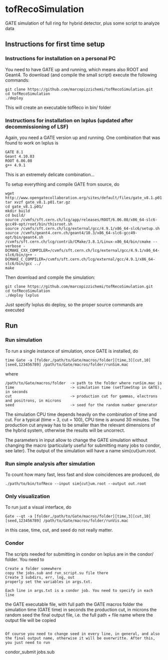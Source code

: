 # tofRecoSimulation
GATE simulation of full ring for hybrid detector, plus some script to analyze data


## Instructions for first time setup

### Instructions for installation on a personal PC

You need to have GATE up and running, which means also ROOT and Geant4. 
To download (and compile the small script) execute the following commands:

```
git clone https://github.com/marcopizzichemi/tofRecoSimulation.git
cd tofRecoSimulation
./deploy
```
This will create an executable tofReco in bin/ folder

### Instructions for installation on lxplus (updated after decommissioning of LSF)

Again, you need a GATE version up and running. One combination that was found to work on lxplus is 

```
GATE 8.1
Geant 4.10.03
ROOT 6.06.08 
g++ 4.9.1 
```
This is an extremely delicate combination...

To setup everything and compile GATE from source, do 

```
wget http://www.opengatecollaboration.org/sites/default/files/gate_v8.1.p01.tar.gz
tar xvzf gate_v8.1.p01.tar.gz
cd gate_v8.1.p01/
mkdir build
cd build/
source /cvmfs/sft.cern.ch/lcg/app/releases/ROOT/6.06.08/x86_64-slc6-gcc49-opt/root/bin/thisroot.sh
source /cvmfs/sft.cern.ch/lcg/external/gcc/4.9.1/x86_64-slc6/setup.sh
source /cvmfs/geant4.cern.ch/geant4/10.3/x86_64-slc6-gcc49-opt/bin/geant4.sh
/cvmfs/sft.cern.ch/lcg/contrib/CMake/3.8.1/Linux-x86_64/bin/cmake --verbose -DCMAKE_CXX_COMPILER=/cvmfs/sft.cern.ch/lcg/external/gcc/4.9.1/x86_64-slc6/bin/g++ -DCMAKE_C_COMPILER=/cvmfs/sft.cern.ch/lcg/external/gcc/4.9.1/x86_64-slc6/bin/gcc ../
make

```

Then download and compile the simulation:
```
git clone https://github.com/marcopizzichemi/tofRecoSimulation.git
cd tofRecoSimulation
./deploy lxplus
```
Just specify lxplus do deploy, so the proper source commands are executed

## Run

### Run simulation

To run a single instance of simulation, once GATE is installed, do

```
time Gate -a [folder,/path/to/Gate/macros/folder][time,3][cut,10][seed,123456789] /path/to/Gate/macros/folder/runSim.mac
```
where 
```
/path/to/Gate/macros/folder  -> path to the folder where runSim.mac is
time                         -> simulation time (setTimeStop in GATE), in seconds
cut                          -> production cut for gammas, electrons and positrons, in microns 
seed                         -> seed for the random number generator

```

The simulation CPU time depends heavily on the combination of time and cut. For a typical (time = 3, cut = 100), CPU time is around 30 minutes. The production cut anyway has to be smaller than the relevant dimensions of the hybrid system, otherwise the results will be uncorrect.

The parameters in input allow to change the GATE simulation without changing the macro (particularly useful for submitting many jobs to condor, see later). The output of the simulation will have a name sim{cut}um.root.

### Run simple analysis after simulation

To count how many fast, less fast and slow coincidences are produced, do 

```
./path/to/bin/tofReco --input sim{cut}um.root --output out.root
```

### Only visualization

To run just a visual interface, do 

```
Gate --qt -a [folder,/path/to/Gate/macros/folder][time,3][cut,10][seed,123456789] /path/to/Gate/macros/folder/runVis.mac
```

in this case, time, cut, and seed do not really matter.


### Condor

The scripts needed for submitting in condor on lxplus are in the condor/ folder. You need to 
```
Create a folder somewhere 
copy the jobs.sub and run_script.su file there
Create 3 subdirs, err, log, out
properly set the variables in args.txt. 

Each line in args.txt is a condor job. You need to specify in each line 

```
the GATE executable file, with full path
the GATE macros folder
the simulation time (GATE time) in seconds
the production cut, in microns
the random seed
the final output file, i.e. the full path + file name where the output file will be copied
```

Of course you need to change seed in every line, in general, and also the final output name, otherwise it will be overwritte. After this, you just need to run

```
condor_submit jobs.sub
```





